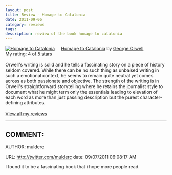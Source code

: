 ```yaml
---
layout: post
title: Review - Homage to Catalonia
date: 2011-09-06
category: reviews
tags:
description: review of the book homage to catalonia
---
```


<p><a href="http://www.goodreads.com/book/show/9646.Homage_to_Catalonia" style="float: left; padding-right: 20px"><img alt="Homage to Catalonia" border="0" src="http://photo.goodreads.com/books/1286552776m/9646.jpg" /></a><a href="http://www.goodreads.com/book/show/9646.Homage_to_Catalonia">Homage to Catalonia</a> by <a href="http://www.goodreads.com/author/show/3706.George_Orwell">George Orwell</a><br/>
My rating: <a href="http://www.goodreads.com/review/show/191769677">4 of 5 stars</a><br /><br />
Orwell's writing is solid and he tells a fascinating story on a piece of history seldom covered.  While there can be no such thing as unbaised writing in such a emotional context, he seems to remain quite neutral yet comes across as both passionate and objective.  The strength of the writing is in Orwell's straightforward storytelling where he retains the journalist style to document what he might term only the essentials leading to elevation of each word as more than just passing description but the purest character-defining attributes.
<br/><br/>
<a href="http://www.goodreads.com/review/list/5914093-lucas">View all my reviews</a>
</p>

-----
COMMENT:
-----
AUTHOR: mulderc
<!--EMAIL: cameron.mulder@gmail.com-->
<!--IP: 24.21.125.180-->
URL: http://twitter.com/mulderc
date: 09/07/2011 06:08:17 AM
<p>I found it to be a fascinating book that i hope more people read.</p>

